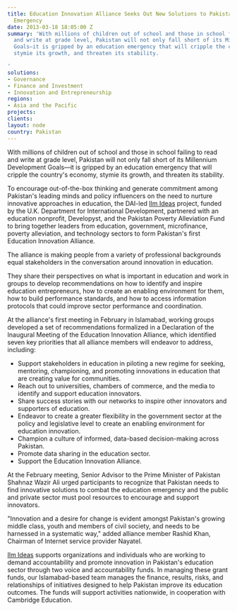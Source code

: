 ```yaml
---
title: Education Innovation Alliance Seeks Out New Solutions to Pakistan’s Education
  Emergency
date: 2013-03-18 18:05:00 Z
summary: 'With millions of children out of school and those in school failing to read
  and write at grade level, Pakistan will not only fall short of its Millennium Development
  Goals—it is gripped by an education emergency that will cripple the country''s economy,
  stymie its growth, and threaten its stability.

'
solutions:
- Governance
- Finance and Investment
- Innovation and Entrepreneurship
regions:
- Asia and the Pacific
projects: 
clients: 
layout: node
country: Pakistan
---
```


With millions of children out of school and those in school failing to read and write at grade level, Pakistan will not only fall short of its Millennium Development Goals—it is gripped by an education emergency that will cripple the country's economy, stymie its growth, and threaten its stability.

To encourage out-of-the-box thinking and generate commitment among Pakistan's leading minds and policy influencers on the need to nurture innovative approaches in education, the DAI-led [Ilm Ideas](/our-work/projects/pakistan-education-voice-and-accountability-fund) project, funded by the U.K. Department for International Development, partnered with an education nonprofit, Developyst, and the Pakistan Poverty Alleviation Fund to bring together leaders from education, government, microfinance, poverty alleviation, and technology sectors to form Pakistan's first Education Innovation Alliance.

The alliance is making people from a variety of professional backgrounds equal stakeholders in the conversation around innovation in education.

They share their perspectives on what is important in education and work in groups to develop recommendations on how to identify and inspire education entrepreneurs, how to create an enabling environment for them, how to build performance standards, and how to access information protocols that could improve sector performance and coordination.

At the alliance's first meeting in February in Islamabad, working groups developed a set of recommendations formalized in a Declaration of the Inaugural Meeting of the Education Innovation Alliance, which identified seven key priorities that all alliance members will endeavor to address, including:

* Support stakeholders in education in piloting a new regime for seeking, mentoring, championing, and promoting innovations in education that are creating value for communities.
* Reach out to universities, chambers of commerce, and the media to identify and support education innovators.
* Share success stories with our networks to inspire other innovators and supporters of education.
* Endeavor to create a greater flexibility in the government sector at the policy and legislative level to create an enabling environment for education innovation.
* Champion a culture of informed, data-based decision-making across Pakistan.
* Promote data sharing in the education sector.
* Support the Education Innovation Alliance.

At the February meeting, Senior Advisor to the Prime Minister of Pakistan Shahnaz Wazir Ali urged participants to recognize that Pakistan needs to find innovative solutions to combat the education emergency and the public and private sector must pool resources to encourage and support innovators.

"Innovation and a desire for change is evident amongst Pakistan's growing middle class, youth and members of civil society, and needs to be harnessed in a systematic way," added alliance member Rashid Khan, Chairman of Internet service provider Nayatel.

[Ilm Ideas](/our-work/projects/pakistan-education-voice-and-accountability-fund) supports organizations and individuals who are working to demand accountability and promote innovation in Pakistan's education sector through two voice and accountability funds. In managing these grant funds, our Islamabad-based team manages the finance, results, risks, and relationships of initiatives designed to help Pakistan improve its education outcomes. The funds will support activities nationwide, in cooperation with Cambridge Education.
